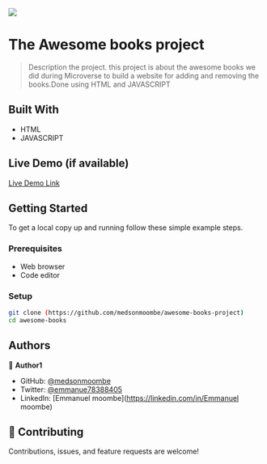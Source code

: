 ![](https://img.shields.io/badge/Microverse-blueviolet)

# The Awesome books project




> Description the project.
> this project is about the awesome books we did during Microverse to build a website for adding and removing the books.Done using HTML and JAVASCRIPT


## Built With

- HTML
- JAVASCRIPT

## Live Demo (if available)

[Live Demo Link]( https://medsonmoombe.github.io/awesome-books-project/)



## Getting Started


To get a local copy up and running follow these simple example steps.

### Prerequisites

- Web browser
- Code editor

### Setup
```bash
git clone (https://github.com/medsonmoombe/awesome-books-project)
cd awesome-books
```



## Authors

👤 **Author1**

- GitHub: [@medsonmoombe](https://github.com/medsonmoombe)
- Twitter: [@emmanue78388405](https://twitter.com/@emmanue78388405)
- LinkedIn: [Emmanuel moombe](https://linkedin.com/in/Emmanuel moombe)

## 🤝 Contributing

Contributions, issues, and feature requests are welcome!
